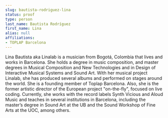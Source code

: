 ```yaml
---
slug: bautista-rodriguez-lina
status: proof
type: person
last_name: Bautista Rodríguez
first_name: Lina
alias: null
affiliations:
- TOPLAP Barcelona
---
```


Lina Bautista aka Linalab is a musician from Bogotá, Colombia that lives and works
in Barcelona. She holds a degree in music composition, and master degrees in
Musical Composition and New Technologies and in Design of Interactive Musical
Systems and Sound Art. With her musical project Linalab, she has produced several
albums and performed on stages around the world. She is a founding member of
Toplap Barcelona. Also, she is the former artistic director of the European project 
"on-the-fly", focused on live coding. Currently, she works with the record labels Synth
Vicious and Aloud Music and teaches in several institutions in Barcelona, including
the master’s degree in Sound Art at the UB and the Sound Workshop of Fine Arts at
the UOC, among others.

